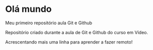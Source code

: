 # Olá mundo
 Meu primeiro repositório aula Git e Github

 Repositório criado durante a aula de Git e Github do curso em Vídeo.
 
 Acrescentando mais uma linha para aprender a fazer remoto!
 
